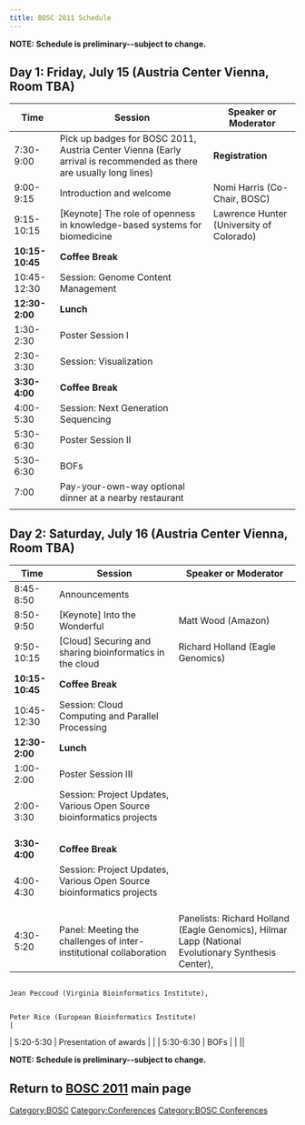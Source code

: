 ```yaml
---
title: BOSC 2011 Schedule
---
```


**NOTE: Schedule is preliminary--subject to change.**

Day 1: Friday, July 15 (Austria Center Vienna, Room TBA)
--------------------------------------------------------

| Time            | Session                                                                                                            | Speaker or Moderator                     |
|-----------------|--------------------------------------------------------------------------------------------------------------------|------------------------------------------|
| 7:30-9:00       | Pick up badges for BOSC 2011, Austria Center Vienna (Early arrival is recommended as there are usually long lines) | **Registration**                         |
| 9:00-9:15       | Introduction and welcome                                                                                           | Nomi Harris (Co-Chair, BOSC)             |
| 9:15-10:15      | \[Keynote\] The role of openness in knowledge-based systems for biomedicine                                        | Lawrence Hunter (University of Colorado) |
| **10:15-10:45** | **Coffee Break**                                                                                                   |                                          |
| 10:45-12:30     | Session: Genome Content Management                                                                                 |                                          |
| **12:30-2:00**  | **Lunch**                                                                                                          |                                          |
| 1:30-2:30       | Poster Session I                                                                                                   |                                          |
| 2:30-3:30       | Session: Visualization                                                                                             |                                          |
| **3:30-4:00**   | **Coffee Break**                                                                                                   |                                          |
| 4:00-5:30       | Session: Next Generation Sequencing                                                                                |                                          |
| 5:30-6:30       | Poster Session II                                                                                                  |                                          |
| 5:30-6:30       | BOFs                                                                                                               |                                          |
| 7:00            | Pay-your-own-way optional dinner at a nearby restaurant                                                            |                                          |
||

Day 2: Saturday, July 16 (Austria Center Vienna, Room TBA)
----------------------------------------------------------

| Time            | Session                                                                       | Speaker or Moderator                                                                               |
|-----------------|-------------------------------------------------------------------------------|----------------------------------------------------------------------------------------------------|
| 8:45-8:50       | Announcements                                                                 |                                                                                                    |
| 8:50-9:50       | \[Keynote\] Into the Wonderful                                                | Matt Wood (Amazon)                                                                                 |
| 9:50-10:15      | \[Cloud\] Securing and sharing bioinformatics in the cloud                    | Richard Holland (Eagle Genomics)                                                                   |
| **10:15-10:45** | **Coffee Break**                                                              |                                                                                                    |
| 10:45-12:30     | Session: Cloud Computing and Parallel Processing                              |                                                                                                    |
| **12:30-2:00**  | **Lunch**                                                                     |                                                                                                    |
| 1:00-2:00       | Poster Session III                                                            |                                                                                                    |
| 2:00-3:30       | Session: Project Updates, Various Open Source bioinformatics projects         |                                                                                                    |
| **3:30-4:00**   | **Coffee Break**                                                              |                                                                                                    |
| 4:00-4:30       | Session: Project Updates, Various Open Source bioinformatics projects         |                                                                                                    |
| 4:30-5:20       | Panel: Meeting the challenges of inter-institutional collaboration            | Panelists: Richard Holland (Eagle Genomics), Hilmar Lapp (National Evolutionary Synthesis Center), 
                                                                                                                                                                                                       
                                                                                                   Jean Peccoud (Virginia Bioinformatics Institute),                                                   
                                                                                                                                                                                                       
                                                                                                   Peter Rice (European Bioinformatics Institute)                                                      |
| 5:20-5:30       | Presentation of awards                                                        |                                                                                                    |
| 5:30-6:30       | BOFs                                                                          |                                                                                                    |
||

**NOTE: Schedule is preliminary--subject to change.**

Return to **[ BOSC 2011](BOSC_2011 "wikilink")** main page
----------------------------------------------------------

<Category:BOSC> <Category:Conferences> [Category:BOSC
Conferences](Category:BOSC_Conferences "wikilink")
